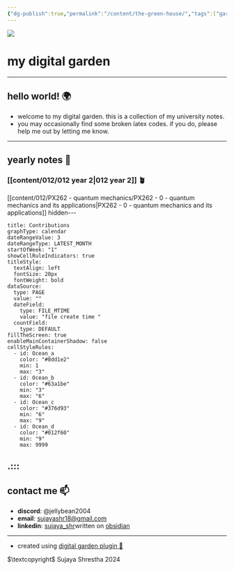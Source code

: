```yaml
---
{"dg-publish":true,"permalink":"/content/the-green-house/","tags":["gardenEntry"],"noteIcon":"1","created":"2024-11-25T10:50:32.000+00:00","updated":"2024-12-17T00:03:34.177+00:00"}
---
```


<img src = 'https://i.pinimg.com/originals/0a/12/e1/0a12e130650543cf5b165a008d1604e3.gif'  class = 'banner'>

# my digital garden  
---
## hello world! 🌍

- welcome to my digital garden. this is a collection of my university notes.
- you may occasionally find some broken latex codes. if you do, please help me out by letting me know. 
---
## yearly notes 🌌
### [[content/012/012 year 2\|012 year 2]] 🪴
[[content/012/PX262 - quantum mechanics/PX262 - 0 - quantum mechanics and its applications\|PX262 - 0 - quantum mechanics and its applications]]
hidden---
```contributionGraph
title: Contributions
graphType: calendar
dateRangeValue: 3
dateRangeType: LATEST_MONTH
startOfWeek: "1"
showCellRuleIndicators: true
titleStyle:
  textAlign: left
  fontSize: 20px
  fontWeight: bold
dataSource:
  type: PAGE
  value: ""
  dateField:
    type: FILE_MTIME
    value: "file create time "
  countField:
    type: DEFAULT
fillTheScreen: true
enableMainContainerShadow: false
cellStyleRules:
  - id: Ocean_a
    color: "#8dd1e2"
    min: 1
    max: "3"
  - id: Ocean_b
    color: "#63a1be"
    min: "3"
    max: "6"
  - id: Ocean_c
    color: "#376d93"
    min: "6"
    max: "9"
  - id: Ocean_d
    color: "#012f60"
    min: "9"
    max: 9999

```
.:::
---
## contact me 📫
- **discord**: @jellybean2004
- **email**: [sujayashr18@gmail.com](mailto:sujayashr18@gmail.com)
- **linkedin**: [sujaya_shr](https://www.linkedin.com/in/sujayashr/)written on [obsidian](obsidian.md)
---
- created using [digital garden plugin 🏡](https://github.com/oleeskild/obsidian-digital-garden)

$\textcopyright$ Sujaya Shrestha 2024
